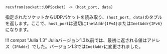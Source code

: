 ```
recvfrom(socket::UDPSocket) -> (host_port, data)
```

指定されたソケットからUDPパケットを読み取り、`(host_port, data)`のタプルを返します。ここで、`host_port`は適切に`InetAddr{IPv4}`または`InetAddr{IPv6}`になります。

!!! compat "Julia 1.3"
    Juliaバージョン1.3以前では、最初に返される値はアドレス（`IPAddr`）でした。バージョン1.3では`InetAddr`に変更されました。

